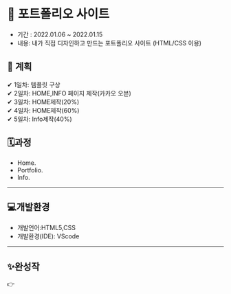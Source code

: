 # 📝 포트폴리오 사이트


- 기간 : 2022.01.06 ~ 2022.01.15  
- 내용: 내가 직접 디자인하고 만드는 포트폴리오 사이트 (HTML/CSS 이용) 


## 📑 계획 

✔ 1일차: 템플릿 구상  
✔ 2일차: HOME,INFO 페이지 제작(카카오 오븐)   
✔ 3일차: HOME제작(20%)  
✔ 4일차: HOME제작(60%)  
✔ 5일차: Info제작(40%)  


## 🗓과정  
- Home. 
- Portfolio. 
- Info.
--------------------------
## 💻개발환경
- 개발언어:HTML5,CSS
- 개발환경(IDE): VScode

--------------------------
## ✨완성작

👉 
